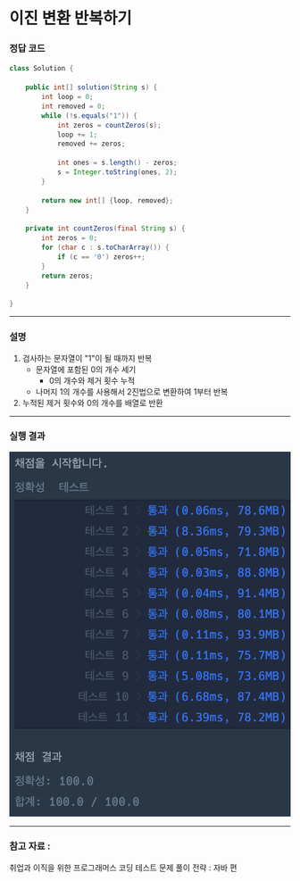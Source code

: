 # 이진 변환 반복하기

### 정답 코드

```java
class Solution {

    public int[] solution(String s) {
        int loop = 0;
        int removed = 0;
        while (!s.equals("1")) {
            int zeros = countZeros(s);
            loop += 1;
            removed += zeros;

            int ones = s.length() - zeros;
            s = Integer.toString(ones, 2);
        }

        return new int[] {loop, removed};
    }

    private int countZeros(final String s) {
        int zeros = 0;
        for (char c : s.toCharArray()) {
            if (c == '0') zeros++;
        }
        return zeros;
    }

}
```

---

### 설명
1. 검사하는 문자열이 "1"이 될 때까지 반복
   - 문자열에 포함된 0의 개수 세기
      - 0의 개수와 제거 횟수 누적
   - 나머지 1의 개수를 사용해서 2진법으로 변환하여 1부터 반복
2. 누적된 제거 횟수와 0의 개수를 배열로 반환

---

### 실행 결과
![img.png](img.png)

---

### 참고 자료 :
취업과 이직을 위한 프로그래머스 코딩 테스트 문제 풀이 전략 : 자바 편
